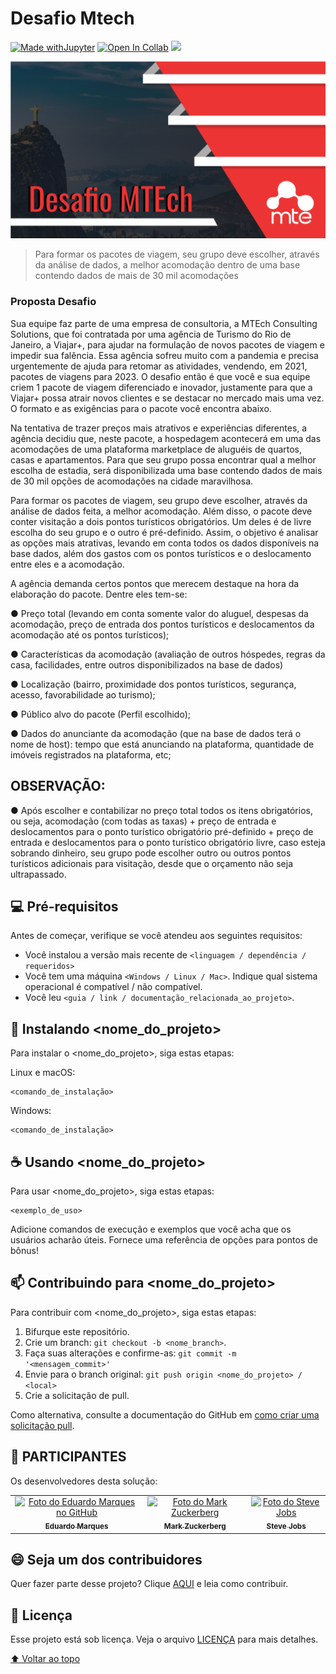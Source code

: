 # Desafio Mtech

<!---Esses são exemplos. Veja https://shields.io para outras pessoas ou para personalizar este conjunto de escudos. Você pode querer incluir dependências, status do projeto e informações de licença aqui--->

[![Made withJupyter](https://img.shields.io/badge/Made%20with-Jupyter-orange?style=for-the-badge&logo=Jupyter)](https://jupyter.org/try)
[![Open In Collab](https://colab.research.google.com/assets/colab-badge.svg)](https://colab.research.google.com/drive/1MulTuFSCqu4lBXLMIKs30mKumBmxCtOQ?usp=sharing)
<img src="https://img.shields.io/badge/Python-14354C?style=for-the-badge&logo=python&logoColor=white" />

<img src="fotoDesafio.png" alt="Foto-Desafio">

> Para formar os pacotes de viagem, seu grupo deve escolher, através da
análise de dados, a melhor acomodação dentro de uma base contendo dados de mais de 30 mil
acomodações

### Proposta Desafio
Sua equipe faz parte de uma empresa de consultoria, a MTEch
Consulting Solutions, que foi contratada por uma agência de Turismo do Rio de
Janeiro, a Viajar+, para ajudar na formulação de novos pacotes de viagem e
impedir sua falência. Essa agência sofreu muito com a pandemia e precisa
urgentemente de ajuda para retomar as atividades, vendendo, em 2021,
pacotes de viagens para 2023. O desafio então é que você e sua equipe
criem 1 pacote de viagem diferenciado e inovador, justamente para que a
Viajar+ possa atrair novos clientes e se destacar no mercado mais uma vez. O
formato e as exigências para o pacote você encontra abaixo.

Na tentativa de trazer preços mais atrativos e experiências diferentes, a
agência decidiu que, neste pacote, a hospedagem acontecerá em uma das
acomodações de uma plataforma marketplace de aluguéis de quartos, casas e
apartamentos. Para que seu grupo possa encontrar qual a melhor escolha de
estadia, será disponibilizada uma base contendo dados de mais de 30 mil
opções de acomodações na cidade maravilhosa.

Para formar os pacotes de viagem, seu grupo deve escolher, através da
análise de dados feita, a melhor acomodação. Além disso, o pacote deve
conter visitação a dois pontos turísticos obrigatórios. Um deles é de livre
escolha do seu grupo e o outro é pré-definido. Assim, o objetivo é analisar as
opções mais atrativas, levando em conta todos os dados disponíveis na base
dados, além dos gastos com os pontos turísticos e o deslocamento entre eles
e a acomodação.

A agência demanda certos pontos que merecem destaque na hora da
elaboração do pacote. Dentre eles tem-se:

● Preço total (levando em conta somente valor do aluguel, despesas da
acomodação, preço de entrada dos pontos turísticos e deslocamentos
da acomodação até os pontos turísticos);

● Características da acomodação (avaliação de outros hóspedes, regras
da casa, facilidades, entre outros disponibilizados na base de dados)

● Localização (bairro, proximidade dos pontos turísticos, segurança,
acesso, favorabilidade ao turismo);

● Público alvo do pacote (Perfil escolhido);

● Dados do anunciante da acomodação (que na base de dados terá o
nome de host): tempo que está anunciando na plataforma, quantidade
de imóveis registrados na plataforma, etc;

## OBSERVAÇÃO:

● Após escolher e contabilizar no preço total todos os itens
obrigatórios, ou seja, acomodação (com todas as taxas) + preço
de entrada e deslocamentos para o ponto turístico obrigatório
pré-definido + preço de entrada e deslocamentos para o ponto
turístico obrigatório livre, caso esteja sobrando dinheiro, seu
grupo pode escolher outro ou outros pontos turísticos adicionais
para visitação, desde que o orçamento não seja ultrapassado.


## 💻 Pré-requisitos

Antes de começar, verifique se você atendeu aos seguintes requisitos:
<!---Estes são apenas requisitos de exemplo. Adicionar, duplicar ou remover conforme necessário--->
* Você instalou a versão mais recente de `<linguagem / dependência / requeridos>`
* Você tem uma máquina `<Windows / Linux / Mac>`. Indique qual sistema operacional é compatível / não compatível.
* Você leu `<guia / link / documentação_relacionada_ao_projeto>`.

## 🚀 Instalando <nome_do_projeto>

Para instalar o <nome_do_projeto>, siga estas etapas:

Linux e macOS:
```
<comando_de_instalação>
```

Windows:
```
<comando_de_instalação>
```

## ☕ Usando <nome_do_projeto>

Para usar <nome_do_projeto>, siga estas etapas:

```
<exemplo_de_uso>
```

Adicione comandos de execução e exemplos que você acha que os usuários acharão úteis. Fornece uma referência de opções para pontos de bônus!

## 📫 Contribuindo para <nome_do_projeto>
<!---Se o seu README for longo ou se você tiver algum processo ou etapas específicas que deseja que os contribuidores sigam, considere a criação de um arquivo CONTRIBUTING.md separado--->
Para contribuir com <nome_do_projeto>, siga estas etapas:

1. Bifurque este repositório.
2. Crie um branch: `git checkout -b <nome_branch>`.
3. Faça suas alterações e confirme-as: `git commit -m '<mensagem_commit>'`
4. Envie para o branch original: `git push origin <nome_do_projeto> / <local>`
5. Crie a solicitação de pull.

Como alternativa, consulte a documentação do GitHub em [como criar uma solicitação pull](https://help.github.com/en/github/collaborating-with-issues-and-pull-requests/creating-a-pull-request).

## 🤝 PARTICIPANTES

Os desenvolvedores desta solução:

<table>
  <tr>
    <td align="center">
      <a href="#">
        <img src="https://avatars.githubusercontent.com/u/83605646?s=400&u=285d8cb082d30041e7c4610fe8377bb7f18f2f2c&v=4" width="100px;" alt="Foto do Eduardo Marques no GitHub"/><br>
        <sub>
          <b>Eduardo Marques</b>
        </sub>
      </a>
    </td>
    <td align="center">
      <a href="#">
        <img src="https://s2.glbimg.com/FUcw2usZfSTL6yCCGj3L3v3SpJ8=/smart/e.glbimg.com/og/ed/f/original/2019/04/25/zuckerberg_podcast.jpg" width="100px;" alt="Foto do Mark Zuckerberg"/><br>
        <sub>
          <b>Mark Zuckerberg</b>
        </sub>
      </a>
    </td>
    <td align="center">
      <a href="#">
        <img src="https://miro.medium.com/max/360/0*1SkS3mSorArvY9kS.jpg" width="100px;" alt="Foto do Steve Jobs"/><br>
        <sub>
          <b>Steve Jobs</b>
        </sub>
      </a>
    </td>
  </tr>
</table>


## 😄 Seja um dos contribuidores<br>

Quer fazer parte desse projeto? Clique [AQUI](CONTRIBUTING.md) e leia como contribuir.

## 📝 Licença

Esse projeto está sob licença. Veja o arquivo [LICENÇA](LICENSE.md) para mais detalhes.

[⬆ Voltar ao topo](#nome-do-projeto)<br>


